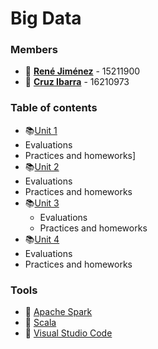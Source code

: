 # Big Data

### Members
 * :boy: **[René Jiménez](https://github.com/diazdesandi)** - 15211900
 * :boy: **[Cruz Ibarra](https://github.com/cmir22)** - 16210973

### Table of contents
*  :books:[Unit 1](https://github.com/diazdesandi/BigData/tree/development/Unit%201)
  * Evaluations
  * Practices and homeworks]
*  :books:[Unit 2](https://github.com/diazdesandi/BigData/tree/development/Unit%202)
  * Evaluations
  * Practices and homeworks
*  :books:[Unit 3](https://github.com/diazdesandi/BigData/tree/development/Unit%203)
   * Evaluations
   * Practices and homeworks
*  :books:[Unit 4](https://github.com/diazdesandi/BigData/tree/development/Unit%204)
  * Evaluations
  * Practices and homeworks

### Tools
* :wrench: [Apache Spark](https://spark.apache.org/)
* :wrench: [Scala](https://www.scala-lang.org/)
* :wrench: [Visual Studio Code](https://code.visualstudio.com/)
